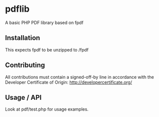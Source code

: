 # pdflib
A basic PHP PDF library based on fpdf

## Installation
This expects fpdf to be unzipped to /fpdf

## Contributing
All contributions must contain a signed-off-by line in accordance with the Developer Certificate of Origin: http://developercertificate.org/

## Usage / API
Look at pdf/test.php for usage examples.
